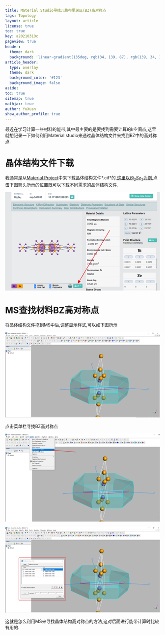 ```yaml
---
title: Material Studio寻找元胞布里渊区(BZ)高对称点
tags: Topology
layout: article
license: true
toc: true
key: a20210310c
pageview: true
header:
  theme: dark
  background: 'linear-gradient(135deg, rgb(34, 139, 87), rgb(139, 34, 139))'
article_header:
  type: overlay
  theme: dark
  background_color: '#123'
  background_image: false
aside:
toc: true
sitemap: true
mathjax: true
author: YuXuan
show_author_profile: true
---
```

最近在学习计算一些材料的能带,其中最主要的是要找到需要计算的k空间点,这里就想记录一下如何利用Material studio来通过晶体结构文件来找到BZ中的高对称点.
<!--more-->
# 晶体结构文件下载
我通常是从[Material Project](https://materialsproject.org/)中来下载晶体结构文件*.cif*的,[这里以$Bi_2Se_3$为例](https://materialsproject.org/materials/mp-541837/#),点击下图箭头所示的位置既可以下载不同需求的晶体结构文件.

![png](/assets/images/MS/ms1.png)

# MS查找材料BZ高对称点

将晶体结构文件拖到MS中后,调整显示样式,可以如下图所示

![png](/assets/images/MS/ms2.png)

点击菜单栏寻找BZ高对称点

![png](/assets/images/MS/ms3.png)

![png](/assets/images/MS/ms4.png)

这就是怎么利用MS来寻找晶体结构高对称点的方法,这对后面进行能带计算时比较有用的.
